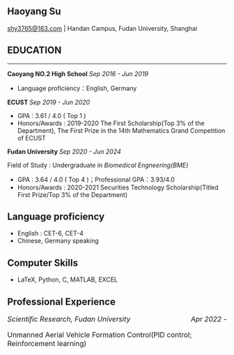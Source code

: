 ## Haoyang Su
shy3765@163.com | Handan Campus, Fudan University, Shanghai

## EDUCATION
---
 <strong>Caoyang NO.2 High School</strong>  <em>Sep 2016 - Jun 2019</em> 
  
  - Language proficiency：English, Germany

 <strong>ECUST </strong>    <em>Sep 2019 - Jun 2020</em>
  
- GPA : 3.61 / 4.0 ( Top 1 ) 
- Honors/Awards : 2019-2020 The First Scholarship(Top 3% of the Department), The First Prize in the 14th Mathematics Grand Competition of ECUST

 <strong>Fudan University </strong>   <em>Sep 2020 - Jun 2024</em> 
  
Field of Study : Undergraduate in *Biomedical Engneering(BME)*
  
- GPA : 3.64 / 4.0 ( Top 4 )；Professional GPA：3.93/4.0 
- Honors/Awards : 2020-2021 Securities Technology Scholarship(Titled First Prize/Top 3% of the Department)
  
## Language proficiency
  - English : CET-6, CET-4
  - Chinese, Germany speaking

## Computer Skills
  - LaTeX, Python, C, MATLAB, EXCEL
  
## Professional Experience
  <div style="font-size:16px"><span style="float:right"> <em>Apr 2022 - </em> </span><font size="3"> <em>Scientific Research, Fudan University</em></div>
  
Unmanned Aerial Vehicle Formation Control(PID control; Reinforcement learning)
